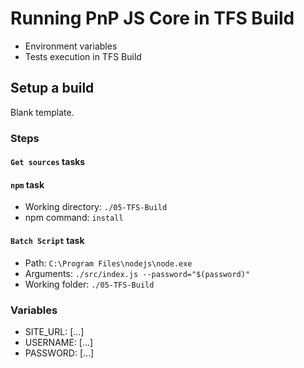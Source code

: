 # Running PnP JS Core in TFS Build

- Environment variables
- Tests execution in TFS Build

## Setup a build

Blank template.

### Steps

#### `Get sources` tasks

#### `npm` task

- Working directory: `./05-TFS-Build`
- npm command: `install`

#### `Batch Script` task

- Path: `C:\Program Files\nodejs\node.exe`
- Arguments: `./src/index.js --password="$(password)"`
- Working folder: `./05-TFS-Build`

### Variables

- SITE_URL: [...]
- USERNAME: [...]
- PASSWORD: [...]
